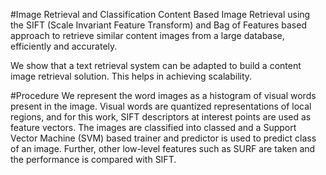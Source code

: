 #Image Retrieval and Classification
Content Based Image Retrieval using the SIFT (Scale Invariant Feature Transform) and Bag of Features based approach to retrieve similar content images from a large database, efficiently and accurately. 

We show that a text retrieval system can be adapted to build a content  image retrieval solution. This helps in achieving scalability.


#Procedure
We represent the word images as a histogram of visual words present in the image. Visual words are quantized representations of local regions, and for this work, SIFT descriptors at interest points are used as feature vectors. The images are classified into classed and a Support Vector Machine (SVM) based trainer and predictor is used to predict class of an image. Further, other low-level features such as SURF are taken and the performance is compared with SIFT.
